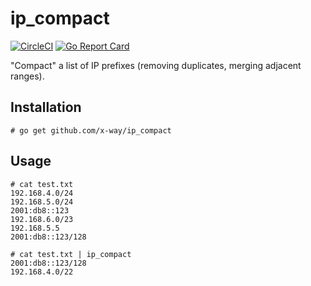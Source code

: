 # ip_compact
[![CircleCI](https://circleci.com/gh/x-way/ip_compact/tree/master.svg?style=svg)](https://circleci.com/gh/x-way/ip_compact/tree/master)
[![Go Report Card](https://goreportcard.com/badge/github.com/x-way/ip_compact)](https://goreportcard.com/report/github.com/x-way/ip_compact)

"Compact" a list of IP prefixes (removing duplicates, merging adjacent ranges).

## Installation

```
# go get github.com/x-way/ip_compact
```

## Usage

```
# cat test.txt
192.168.4.0/24
192.168.5.0/24
2001:db8::123
192.168.6.0/23
192.168.5.5
2001:db8::123/128

# cat test.txt | ip_compact
2001:db8::123/128
192.168.4.0/22
```
